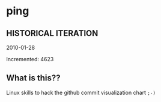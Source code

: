 # ping

## HISTORICAL ITERATION
2010-01-28

Incremented: 4623

## What is this?? 
Linux skills to hack the github commit visualization chart `;-)`
